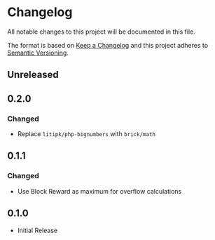 # Changelog

All notable changes to this project will be documented in this file.

The format is based on [Keep a Changelog](http://keepachangelog.com/en/1.0.0/)
and this project adheres to [Semantic Versioning](http://semver.org/spec/v2.0.0.html).

## Unreleased

## 0.2.0

### Changed
- Replace `litipk/php-bignumbers` with `brick/math`

## 0.1.1

### Changed
- Use Block Reward as maximum for overflow calculations

## 0.1.0

- Initial Release
